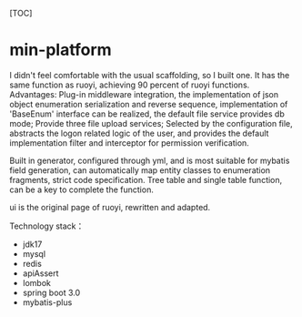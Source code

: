 [TOC]



# min-platform


I didn't feel comfortable with the usual scaffolding, so I built one. It has the same function as ruoyi, achieving 90 percent of ruoyi functions. Advantages: Plug-in middleware integration, the implementation of json object enumeration serialization and reverse sequence, implementation of 'BaseEnum' interface can be realized, the default file service provides db mode; Provide three file upload services; Selected by the configuration file, abstracts the logon related logic of the user, and provides the default implementation filter and interceptor for permission verification.

Built in generator, configured through yml, and is most suitable for mybatis field generation, can automatically map entity classes to enumeration fragments, strict code specification. Tree table and single table function, can be a key to complete the function.

ui is the original page of ruoyi, rewritten and adapted.

Technology stack：
- jdk17
- mysql
- redis
- apiAssert
- lombok
- spring boot 3.0
- mybatis-plus